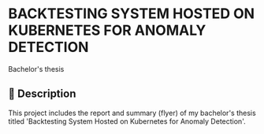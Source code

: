 # BACKTESTING SYSTEM HOSTED ON KUBERNETES FOR ANOMALY DETECTION

Bachelor's thesis

## 📘 Description

This project includes the report and summary (flyer) of my bachelor's thesis titled 'Backtesting System Hosted on
Kubernetes for Anomaly Detection'.
